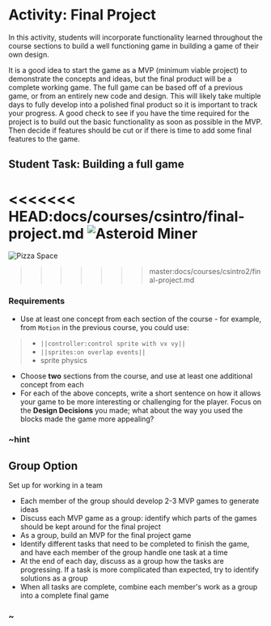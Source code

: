 # Activity: Final Project

In this activity, students will incorporate functionality learned throughout the course sections to build a well functioning game in building a game of their own design.

It is a good idea to start the game as a MVP (minimum viable project) to demonstrate the concepts and ideas, but the final product will be a complete working game. The full game can be based off of a previous game, or from an entirely new code and design. This will likely take multiple days to fully develop into a polished final product so it is important to track your progress. A good check to see if you have the time required for the project is to build out the basic functionality as soon as possible in the MVP. Then decide if features should be cut or if there is time to add some final features to the game.

## Student Task: Building a full game

<<<<<<< HEAD:docs/courses/csintro/final-project.md
![Asteroid Miner](/static/courses/csintro/final-project/asteroid-miner.gif)
=======
![Pizza Space](/static/courses/csintro2/final-project/pizza-space.gif)
>>>>>>> master:docs/courses/csintro2/final-project.md

### Requirements

* Use at least one concept from each section of the course - for example, from `Motion` in the previous course, you could use:

>* ``||controller:control sprite with vx vy||``
>* ``||sprites:on overlap events||``
>* sprite physics

* Choose **two** sections from the course, and use at least one additional concept from each
* For each of the above concepts, write a short sentence on how it allows your game to be more interesting or challenging for the player. Focus on the **Design Decisions** you made; what about the way you used the blocks made the game more appealing?


### ~hint

## Group Option

Set up for working in a team

* Each member of the group should develop 2-3 MVP games to generate ideas
* Discuss each MVP game as a group: identify which parts of the games should be kept around for the final project
* As a group, build an MVP for the final project game
* Identify different tasks that need to be completed to finish the game, and have each member of the group handle one task at a time
* At the end of each day, discuss as a group how the tasks are progressing. If a task is more complicated than expected, try to identify solutions as a group
* When all tasks are complete, combine each member's work as a group into a complete final game

### ~